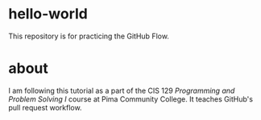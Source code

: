 # hello-world
This repository is for practicing the GitHub Flow.

# about
I am following this tutorial as a part of the CIS 129 *Programming and Problem Solving I* course at Pima Community College. It teaches GitHub's pull request workflow. 
